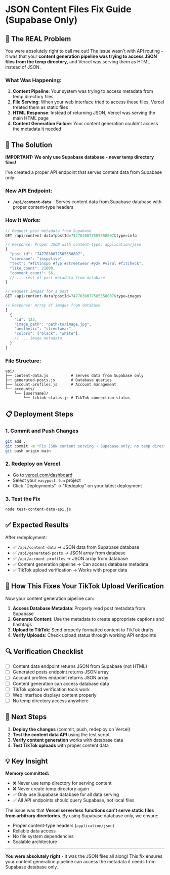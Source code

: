 # JSON Content Files Fix Guide (Supabase Only)

## 🚨 The REAL Problem

You were absolutely right to call me out! The issue wasn't with API routing - it was that your **content generation pipeline was trying to access JSON files from the temp directory**, and Vercel was serving them as HTML instead of JSON.

### What Was Happening:

1. **Content Pipeline**: Your system was trying to access metadata from temp directory files
2. **File Serving**: When your web interface tried to access these files, Vercel treated them as static files
3. **HTML Response**: Instead of returning JSON, Vercel was serving the main HTML page
4. **Content Generation Failure**: Your content generation couldn't access the metadata it needed

## 🔧 The Solution

**IMPORTANT: We only use Supabase database - never temp directory files!**

I've created a proper API endpoint that serves content data from Supabase only:

### New API Endpoint:
- **`/api/content-data`** - Serves content data from Supabase database with proper content-type headers

### How It Works:
```javascript
// Request post metadata from Supabase
GET /api/content-data?postId=7477630077585558807&type=info

// Response: Proper JSON with content-type: application/json
{
  "post_id": "7477630077585558807",
  "username": "inspolive", 
  "text": "#fitinspo #fyp #streetwear #y2k #viral #fitcheck",
  "like_count": 21000,
  "comment_count": 56,
  // ... rest of post metadata from database
}

// Request images for a post
GET /api/content-data?postId=7477630077585558807&type=images

// Response: Array of images from database
[
  {
    "id": 123,
    "image_path": "path/to/image.jpg",
    "aesthetic": "streetwear",
    "colors": ["black", "white"],
    // ... image metadata
  }
]
```

### File Structure:
```
api/
├── content-data.js          # Serves data from Supabase only
├── generated-posts.js       # Database queries
├── account-profiles.js      # Account management
└── accounts/
    └── [username]/
        └── tiktok-status.js # TikTok connection status
```

## 📋 Deployment Steps

### 1. Commit and Push Changes
```bash
git add .
git commit -m "Fix JSON content serving - Supabase only, no temp directory"
git push origin main
```

### 2. Redeploy on Vercel
- Go to [vercel.com/dashboard](https://vercel.com/dashboard)
- Select your `easypost.fun` project
- Click "Deployments" → "Redeploy" on your latest deployment

### 3. Test the Fix
```bash
node test-content-data-api.js
```

## ✅ Expected Results

After redeployment:

- ✅ `/api/content-data` → JSON data from Supabase database
- ✅ `/api/generated-posts` → JSON array from database
- ✅ `/api/account-profiles` → JSON array from database
- ✅ Content generation pipeline → Can access database metadata
- ✅ TikTok upload verification → Works with proper data

## 🎯 How This Fixes Your TikTok Upload Verification

Now your content generation pipeline can:

1. **Access Database Metadata**: Properly read post metadata from Supabase
2. **Generate Content**: Use the metadata to create appropriate captions and hashtags
3. **Upload to TikTok**: Send properly formatted content to TikTok drafts
4. **Verify Uploads**: Check upload status through working API endpoints

## 🔍 Verification Checklist

- [ ] Content data endpoint returns JSON from Supabase (not HTML)
- [ ] Generated posts endpoint returns JSON array
- [ ] Account profiles endpoint returns JSON array
- [ ] Content generation can access database data
- [ ] TikTok upload verification tools work
- [ ] Web interface displays content properly
- [ ] No temp directory access anywhere

## 🚀 Next Steps

1. **Deploy the changes** (commit, push, redeploy on Vercel)
2. **Test the content data API** using the test script
3. **Verify content generation** works with database data
4. **Test TikTok uploads** with proper content data

## 💡 Key Insight

**Memory committed:**
- ❌ Never use temp directory for serving content
- ❌ Never create temp directory again  
- ✅ Only use Supabase database for all data serving
- ✅ All API endpoints should query Supabase, not local files

The issue was that **Vercel serverless functions can't serve static files from arbitrary directories**. By using Supabase database only, we ensure:

- Proper content-type headers (`application/json`)
- Reliable data access
- No file system dependencies
- Scalable architecture

---

**You were absolutely right** - it was the JSON files all along! This fix ensures your content generation pipeline can access the metadata it needs from Supabase database only. 